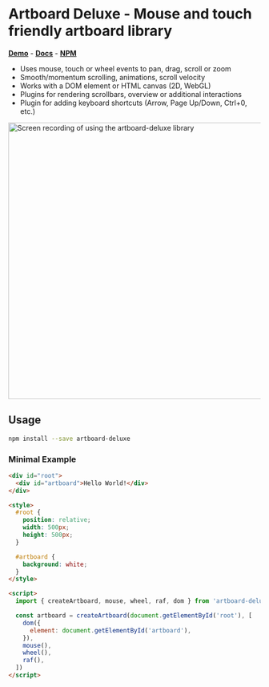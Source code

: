 # Artboard Deluxe - Mouse and touch friendly artboard library

**[Demo](https://artboard-deluxe.dulnan.net)** -
**[Docs](https://artboard-deluxe.dulnan.net/docs)** -
**[NPM](https://npmjs.com/package/artboard-deluxe)**

- Uses mouse, touch or wheel events to pan, drag, scroll or zoom
- Smooth/momentum scrolling, animations, scroll velocity
- Works with a DOM element or HTML canvas (2D, WebGL)
- Plugins for rendering scrollbars, overview or additional interactions
- Plugin for adding keyboard shortcuts (Arrow, Page Up/Down, Ctrl+0, etc.)

<img src="/dulnan/artboard-deluxe/raw/main/docs/video.gif" alt="Screen recording of using the artboard-deluxe library" width="800" height="552">

## Usage

```bash
npm install --save artboard-deluxe
```

### Minimal Example

```html
<div id="root">
  <div id="artboard">Hello World!</div>
</div>

<style>
  #root {
    position: relative;
    width: 500px;
    height: 500px;
  }

  #artboard {
    background: white;
  }
</style>

<script>
  import { createArtboard, mouse, wheel, raf, dom } from 'artboard-deluxe'

  const artboard = createArtboard(document.getElementById('root'), [
    dom({
      element: document.getElementById('artboard'),
    }),
    mouse(),
    wheel(),
    raf(),
  ])
</script>
```
